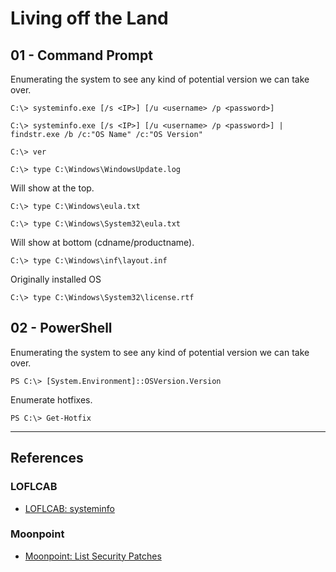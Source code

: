 # Living off the Land

## 01 - Command Prompt

Enumerating the system to see any kind of potential version we can take over.

```
C:\> systeminfo.exe [/s <IP>] [/u <username> /p <password>]

C:\> systeminfo.exe [/s <IP>] [/u <username> /p <password>] | findstr.exe /b /c:"OS Name" /c:"OS Version"

C:\> ver

C:\> type C:\Windows\WindowsUpdate.log
```

Will show at the top.

```
C:\> type C:\Windows\eula.txt

C:\> type C:\Windows\System32\eula.txt
```

Will show at bottom (cdname/productname).

```
C:\> type C:\Windows\inf\layout.inf
```

Originally installed OS

```
C:\> type C:\Windows\System32\license.rtf
```

## 02 - PowerShell

Enumerating the system to see any kind of potential version we can take over.

```
PS C:\> [System.Environment]::OSVersion.Version
```

Enumerate hotfixes.

```
PS C:\> Get-Hotfix
```

---
## References

### LOFLCAB

- [LOFLCAB: systeminfo](https://lofl-project.github.io/loflcab/Binaries/systeminfo/)

### Moonpoint

- [Moonpoint: List Security Patches](https://support.moonpoint.com/os/windows/PowerShell/list-security-patches/)